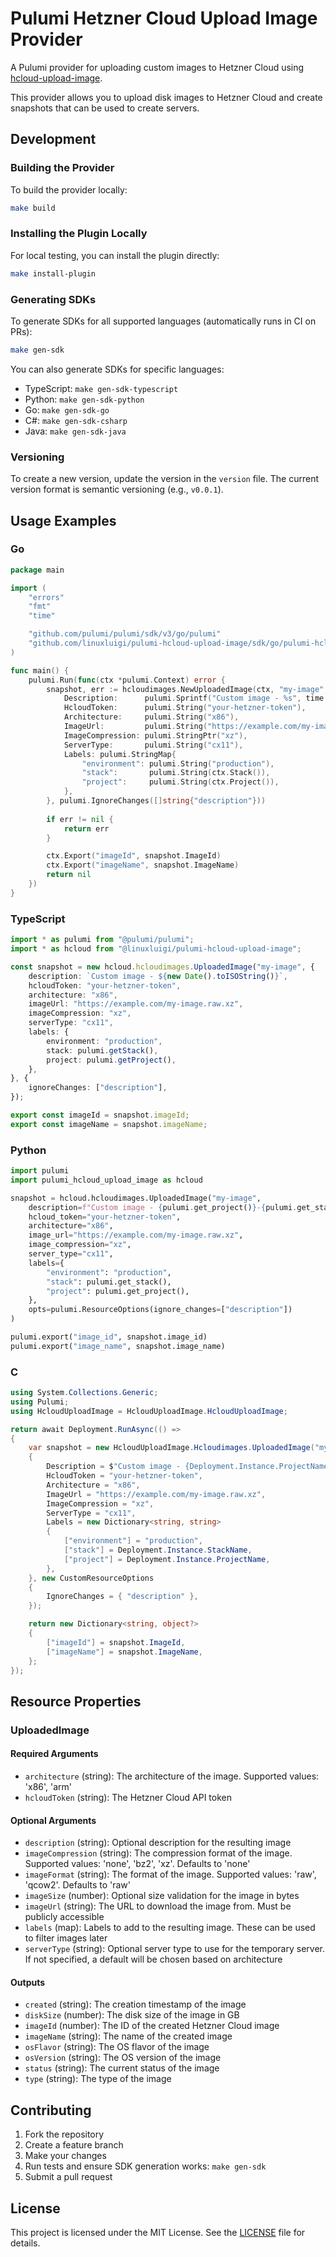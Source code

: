 # Pulumi Hetzner Cloud Upload Image Provider

A Pulumi provider for uploading custom images to Hetzner Cloud using [hcloud-upload-image](https://github.com/apricote/hcloud-upload-image).

This provider allows you to upload disk images to Hetzner Cloud and create snapshots that can be used to create servers.

## Development

### Building the Provider

To build the provider locally:

```bash
make build
```

### Installing the Plugin Locally

For local testing, you can install the plugin directly:

```bash
make install-plugin
```

### Generating SDKs

To generate SDKs for all supported languages (automatically runs in CI on PRs):

```bash
make gen-sdk
```

You can also generate SDKs for specific languages:

- TypeScript: `make gen-sdk-typescript`
- Python: `make gen-sdk-python`
- Go: `make gen-sdk-go`
- C#: `make gen-sdk-csharp`
- Java: `make gen-sdk-java`

### Versioning

To create a new version, update the version in the `version` file. The current version format is semantic versioning (e.g., `v0.0.1`).

## Usage Examples

### Go

```go
package main

import (
    "errors"
    "fmt"
    "time"

    "github.com/pulumi/pulumi/sdk/v3/go/pulumi"
    "github.com/linuxluigi/pulumi-hcloud-upload-image/sdk/go/pulumi-hcloud-upload-image/hcloudimages"
)

func main() {
    pulumi.Run(func(ctx *pulumi.Context) error {
        snapshot, err := hcloudimages.NewUploadedImage(ctx, "my-image", &hcloudimages.UploadedImageArgs{
            Description:      pulumi.Sprintf("Custom image - %s", time.Now().Format(time.RFC3339)),
            HcloudToken:      pulumi.String("your-hetzner-token"),
            Architecture:     pulumi.String("x86"),
            ImageUrl:         pulumi.String("https://example.com/my-image.raw.xz"),
            ImageCompression: pulumi.StringPtr("xz"),
            ServerType:       pulumi.String("cx11"),
            Labels: pulumi.StringMap{
                "environment": pulumi.String("production"),
                "stack":       pulumi.String(ctx.Stack()),
                "project":     pulumi.String(ctx.Project()),
            },
        }, pulumi.IgnoreChanges([]string{"description"}))
        
        if err != nil {
            return err
        }

        ctx.Export("imageId", snapshot.ImageId)
        ctx.Export("imageName", snapshot.ImageName)
        return nil
    })
}
```

### TypeScript

```typescript
import * as pulumi from "@pulumi/pulumi";
import * as hcloud from "@linuxluigi/pulumi-hcloud-upload-image";

const snapshot = new hcloud.hcloudimages.UploadedImage("my-image", {
    description: `Custom image - ${new Date().toISOString()}`,
    hcloudToken: "your-hetzner-token",
    architecture: "x86",
    imageUrl: "https://example.com/my-image.raw.xz",
    imageCompression: "xz",
    serverType: "cx11",
    labels: {
        environment: "production",
        stack: pulumi.getStack(),
        project: pulumi.getProject(),
    },
}, {
    ignoreChanges: ["description"],
});

export const imageId = snapshot.imageId;
export const imageName = snapshot.imageName;
```

### Python

```python
import pulumi
import pulumi_hcloud_upload_image as hcloud

snapshot = hcloud.hcloudimages.UploadedImage("my-image",
    description=f"Custom image - {pulumi.get_project()}-{pulumi.get_stack()}",
    hcloud_token="your-hetzner-token",
    architecture="x86",
    image_url="https://example.com/my-image.raw.xz",
    image_compression="xz",
    server_type="cx11",
    labels={
        "environment": "production",
        "stack": pulumi.get_stack(),
        "project": pulumi.get_project(),
    },
    opts=pulumi.ResourceOptions(ignore_changes=["description"])
)

pulumi.export("image_id", snapshot.image_id)
pulumi.export("image_name", snapshot.image_name)
```

### C #

```csharp
using System.Collections.Generic;
using Pulumi;
using HcloudUploadImage = HcloudUploadImage.HcloudUploadImage;

return await Deployment.RunAsync(() =>
{
    var snapshot = new HcloudUploadImage.Hcloudimages.UploadedImage("my-image", new()
    {
        Description = $"Custom image - {Deployment.Instance.ProjectName}-{Deployment.Instance.StackName}",
        HcloudToken = "your-hetzner-token",
        Architecture = "x86",
        ImageUrl = "https://example.com/my-image.raw.xz",
        ImageCompression = "xz",
        ServerType = "cx11",
        Labels = new Dictionary<string, string>
        {
            ["environment"] = "production",
            ["stack"] = Deployment.Instance.StackName,
            ["project"] = Deployment.Instance.ProjectName,
        },
    }, new CustomResourceOptions
    {
        IgnoreChanges = { "description" },
    });

    return new Dictionary<string, object?>
    {
        ["imageId"] = snapshot.ImageId,
        ["imageName"] = snapshot.ImageName,
    };
});
```

## Resource Properties

### UploadedImage

#### Required Arguments

- `architecture` (string): The architecture of the image. Supported values: 'x86', 'arm'
- `hcloudToken` (string): The Hetzner Cloud API token

#### Optional Arguments

- `description` (string): Optional description for the resulting image
- `imageCompression` (string): The compression format of the image. Supported values: 'none', 'bz2', 'xz'. Defaults to 'none'
- `imageFormat` (string): The format of the image. Supported values: 'raw', 'qcow2'. Defaults to 'raw'
- `imageSize` (number): Optional size validation for the image in bytes
- `imageUrl` (string): The URL to download the image from. Must be publicly accessible
- `labels` (map): Labels to add to the resulting image. These can be used to filter images later
- `serverType` (string): Optional server type to use for the temporary server. If not specified, a default will be chosen based on architecture

#### Outputs

- `created` (string): The creation timestamp of the image
- `diskSize` (number): The disk size of the image in GB
- `imageId` (number): The ID of the created Hetzner Cloud image
- `imageName` (string): The name of the created image
- `osFlavor` (string): The OS flavor of the image
- `osVersion` (string): The OS version of the image
- `status` (string): The current status of the image
- `type` (string): The type of the image

## Contributing

1. Fork the repository
2. Create a feature branch
3. Make your changes
4. Run tests and ensure SDK generation works: `make gen-sdk`
5. Submit a pull request

## License

This project is licensed under the MIT License. See the [LICENSE](LICENSE) file for details.
